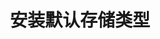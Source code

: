 ---
title: 安装默认存储类型

video: 
  videoUrl: https://pek3b.qingstor.com/kubesphere-community/%E4%BA%91%E5%8E%9F%E7%94%9F%E5%AE%9E%E6%88%98/72%E3%80%81KubeSphere-%E5%B9%B3%E5%8F%B0%E5%AE%89%E8%A3%85-%E5%89%8D%E7%BD%AE%E7%8E%AF%E5%A2%83-%E5%AE%89%E8%A3%85%E9%BB%98%E8%AE%A4%E5%AD%98%E5%82%A8%E7%B1%BB%E5%9E%8B.mp4
---